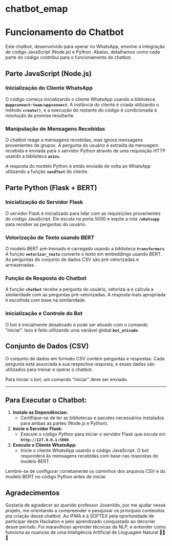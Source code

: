 # chatbot_emap

# **Funcionamento do Chatbot**

Este chatbot, desenvolvido para operar no WhatsApp, envolve a integração de código JavaScript (Node.js) e Python. Abaixo, detalhamos como cada parte do código contribui para o funcionamento do chatbot.

## **Parte JavaScript (Node.js)**

### **Inicialização do Cliente WhatsApp**

O código começa inicializando o cliente WhatsApp usando a biblioteca **`@wppconnect-team/wppconnect`**. A instância do cliente é criada utilizando o método **`create()`**, e a execução do restante do código é condicionada à resolução da promise resultante.

### **Manipulação de Mensagens Recebidas**

O chatbot reage a mensagens recebidas, mas ignora mensagens provenientes de grupos. A pergunta do usuário é extraída da mensagem recebida e enviada para o servidor Python através de uma requisição HTTP usando a biblioteca **`axios`**.

A resposta do modelo Python é então enviada de volta ao WhatsApp utilizando a função **`sendText`** do cliente.

## **Parte Python (Flask + BERT)**

### **Inicialização do Servidor Flask**

O servidor Flask é inicializado para lidar com as requisições provenientes do código JavaScript. Ele escuta na porta 5000 e expõe a rota **`/whatsapp`** para receber as perguntas do usuário.

### **Vetorização de Texto usando BERT**

O modelo BERT pré-treinado é carregado usando a biblioteca **`transformers`**. A função **`vetorizar_texto`** converte o texto em embeddings usando BERT. As perguntas do conjunto de dados CSV são pré-vetorizadas e armazenadas.

### **Função de Resposta do Chatbot**

A função **`chatbot`** recebe a pergunta do usuário, vetoriza-a e calcula a similaridade com as perguntas pré-vetorizadas. A resposta mais apropriada é escolhida com base na similaridade.

### **Inicialização e Controle do Bot**

O bot é inicialmente desativado e pode ser ativado com o comando "iniciar". Isso é feito utilizando uma variável global **`bot_ativado`**.

## **Conjunto de Dados (CSV)**

O conjunto de dados em formato CSV contém perguntas e respostas. Cada pergunta está associada à sua respectiva resposta, e esses dados são utilizados para treinar e operar o chatbot.

Para iniciar o bot, um comando "iniciar" deve ser enviado.

---

## **Para Executar o Chatbot:**

1. **Instale as Dependências:**
    - Certifique-se de ter as bibliotecas e pacotes necessários instalados para ambas as partes (Node.js e Python).
2. **Inicie o Servidor Flask:**
    - Execute o código Python para iniciar o servidor Flask que escuta em **`http://127.0.0.1:5000`**.
3. **Execute o Cliente WhatsApp:**
    - Inicie o cliente WhatsApp usando o código JavaScript. O bot responderá às mensagens recebidas com base nas respostas do modelo BERT.

Lembre-se de configurar corretamente os caminhos dos arquivos CSV e do modelo BERT no código Python antes de iniciar.



## **Agradecimentos**

Gostaria de agradecer ao querido professor Josenildo, por me ajudar nesse projeto, me orientando a compreender e pesquisar os principais conteúdos pra criação desse chatbot.
Ao IFMA e à SOFTEX pela oportunidade de participar deste Hackaton e pelo aprendizado conquistado ao decorrer desse período.
Foi maravilhoso aprender técnicas de NLP, e entender como funciona as nuances de uma Inteligência Artificial de Linguagem Natural 🤖🤖🤖
